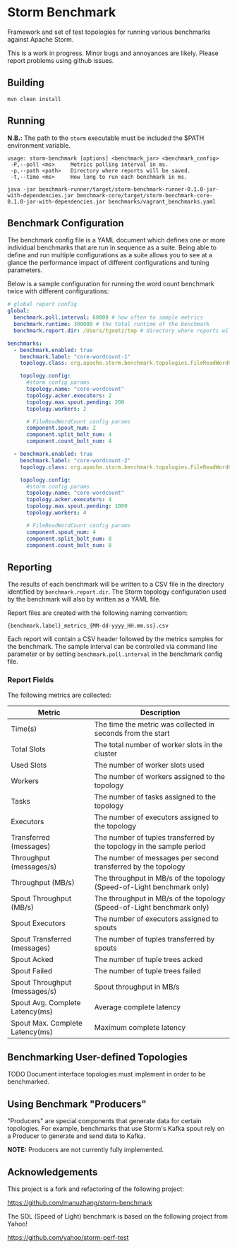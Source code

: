 # Storm Benchmark

Framework and set of test topologies for running various benchmarks against Apache Storm.

This is a work in progress. Minor bugs and annoyances are likely. Please report problems using github issues.


## Building

`mvn clean install`

## Running

__N.B.:__ The path to the `storm` executable must be included the $PATH environment variable.

```
usage: storm-benchmark [options] <benchmark_jar> <benchmark_config>
 -P,--poll <ms>     Metrics polling interval in ms.
 -p,--path <path>   Directory where reports will be saved.
 -t,--time <ms>     How long to run each benchmark in ms.
```

`java -jar benchmark-runner/target/storm-benchmark-runner-0.1.0-jar-with-dependencies.jar benchmark-core/target/storm-benchmark-core-0.1.0-jar-with-dependencies.jar benchmarks/vagrant_benchmarks.yaml`


## Benchmark Configuration
The benchmark config file is a YAML document which defines one or more individual benchmarks that are run in sequence as
a suite. Being able to define and run multiple configurations as a suite allows you to see at a glance the performance
impact of different configurations and tuning parameters.

Below is a sample configuration for running the word count benchmark twice with different configurations:

```yaml
# global report config
global:
  benchmark.poll.interval: 60000 # how often to sample metrics
  benchmark.runtime: 300000 # the total runtime of the benchmark
  benchmark.report.dir: /Users/tgoetz/tmp # directory where reports will be written

benchmarks:
  - benchmark.enabled: true
    benchmark.label: "core-wordcount-1"
    topology.class: org.apache.storm.benchmark.topologies.FileReadWordCount

    topology.config:
      #storm config params
      topology.name: "core-wordcount"
      topology.acker.executors: 2
      topology.max.spout.pending: 200
      topology.workers: 2

      # FileReadWordCount config params
      component.spout_num: 2
      component.split_bolt_num: 4
      component.count_bolt_num: 4

  - benchmark.enabled: true
    benchmark.label: "core-wordcount-2"
    topology.class: org.apache.storm.benchmark.topologies.FileReadWordCount

    topology.config:
      #storm config params
      topology.name: "core-wordcount"
      topology.acker.executors: 4
      topology.max.spout.pending: 1000
      topology.workers: 4

      # FileReadWordCount config params
      component.spout_num: 4
      component.split_bolt_num: 8
      component.count_bolt_num: 8
```


## Reporting
The results of each benchmark will be written to a CSV file in the directory identified by `benchmark.report.dir`. The
Storm topology configuration used by the benchmark will also by written as a YAML file.

Report files are created with the following naming convention:

`{benchmark.label}_metrics_{MM-dd-yyyy_HH.mm.ss}.csv`

Each report will contain a CSV header followed by the metrics samples for the benchmark. The sample interval can be
controlled via command line parameter or by setting `benchmark.poll.interval` in the benchmark config file.

### Report Fields
The following metrics are collected:

|Metric| Description|
|---------------------------|---|
|Time(s)| The time the metric was collected in seconds from the start|
|Total Slots| The total number of worker slots in the cluster |
|Used Slots| The number of worker slots used |
|Workers| The number of workers assigned to the topology |
|Tasks| The number of tasks assigned to the topology |
|Executors| The number of executors assigned to the topology |
|Transferred (messages)| The number of tuples transferred by the topology in the sample period|
|Throughput (messages/s)| The number of messages per second transferred by the topology |
|Throughput (MB/s)| The throughput in MB/s of the topology (Speed-of-Light benchmark only)|
|Spout Throughput (MB/s)| The throughput in MB/s of the topology (Speed-of-Light benchmark only) |
|Spout Executors| The number of executors assigned to spouts |
|Spout Transferred (messages)| The number of tuples transferred by spouts |
|Spout Acked | The number of tuple trees acked |
|Spout Failed| The number of tuple trees failed |
|Spout Throughput (messages/s)| Spout throughput in MB/s |
|Spout Avg. Complete Latency(ms)| Average complete latency |
|Spout Max. Complete Latency(ms)| Maximum complete latency |

## Benchmarking User-defined Topologies
TODO Document interface topologies must implement in order to be benchmarked.


## Using Benchmark "Producers"
"Producers" are special components that generate data for certain topologies. For example, benchmarks that use Storm's
Kafka spout rely on a Producer to generate and send data to Kafka.

__NOTE:__ Producers are not currently fully implemented.


## Acknowledgements

This project is a fork and refactoring of the following project:

https://github.com/manuzhang/storm-benchmark

The SOL (Speed of Light) benchmark is based on the following project from Yahoo!

https://github.com/yahoo/storm-perf-test
